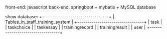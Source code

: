 front-end: javascript
back-end: springboot + mybatis + MySQL database

show database:
+---------------------------------+
| Tables_in_staff_training_system |
+---------------------------------+
| task                            |
| taskchoice                      |
| taskessay                       |
| trainingrecord                  |
| trainingresult                  |
| user                            |
+---------------------------------+
